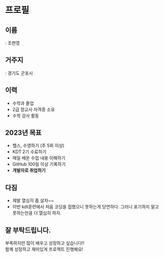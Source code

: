 # 프로필
## 이름
: 조현영  
## 거주지
: 경기도 군포시
## 이력
* 수학과 졸업
* 2급 정교사 자격증 소유
*  수학 강사 활동
## 2023년 목표
* 헬스, 수영하기 (주 5회 이상)
* KDT 2기 수료하기
* 매일 배운 수업 내용 이해하기
* GitHub 100일 이상 기록하기
* **개발자로 취업하기**
## 다짐
* 제발 열심히 좀 살자~~
* 이번 kdt훈련에서 처음 코딩을 접했으니 못하는게 당연하다. 그러니 포기하지 말고 못하는만큼 더 열심히 하자. 
## 잘 부탁드립니다.
부족하지만 많이 배우고 성장하고 싶습니다!!  
함께 성장하고 재미있게 프로젝트 진행해요!
